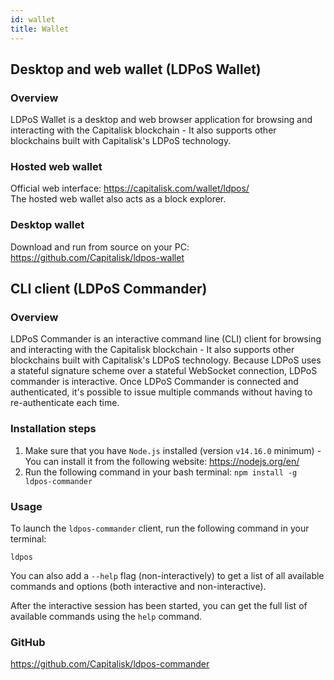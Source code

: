 ```yaml
---
id: wallet
title: Wallet
---
```


## Desktop and web wallet (LDPoS Wallet)

### Overview

LDPoS Wallet is a desktop and web browser application for browsing and interacting with the Capitalisk blockchain - It also supports other blockchains built with Capitalisk's LDPoS technology.

### Hosted web wallet

Official web interface: https://capitalisk.com/wallet/ldpos/  
The hosted web wallet also acts as a block explorer.

### Desktop wallet

Download and run from source on your PC: https://github.com/Capitalisk/ldpos-wallet

## CLI client (LDPoS Commander)

### Overview

LDPoS Commander is an interactive command line (CLI) client for browsing and interacting with the Capitalisk blockchain - It also supports other blockchains built with Capitalisk's LDPoS technology.
Because LDPoS uses a stateful signature scheme over a stateful WebSocket connection, LDPoS commander is interactive.
Once LDPoS Commander is connected and authenticated, it's possible to issue multiple commands without having to re-authenticate each time.

### Installation steps

1. Make sure that you have `Node.js` installed (version `v14.16.0` minimum) - You can install it from the following website: https://nodejs.org/en/
2. Run the following command in your bash terminal: `npm install -g ldpos-commander`

### Usage

To launch the `ldpos-commander` client, run the following command in your terminal:

```
ldpos
```

You can also add a `--help` flag (non-interactively) to get a list of all available commands and options (both interactive and non-interactive).

After the interactive session has been started, you can get the full list of available commands using the `help` command.

### GitHub

https://github.com/Capitalisk/ldpos-commander

